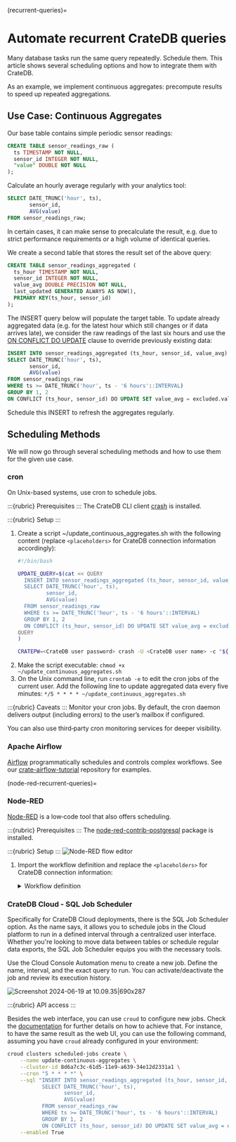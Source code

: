 (recurrent-queries)=
# Automate recurrent CrateDB queries

Many database tasks run the same query repeatedly. Schedule them.
This article shows several scheduling options and how to integrate them with CrateDB.

As an example, we implement continuous aggregates: precompute results to speed up repeated aggregations.

## Use Case: Continuous Aggregates

Our base table contains simple periodic sensor readings:
```sql
CREATE TABLE sensor_readings_raw (
  ts TIMESTAMP NOT NULL,
  sensor_id INTEGER NOT NULL,
  "value" DOUBLE NOT NULL
);
```

Calculate an hourly average regularly with your analytics tool:
```sql
SELECT DATE_TRUNC('hour', ts),
       sensor_id,
       AVG(value)
FROM sensor_readings_raw;
```

In certain cases, it can make sense to precalculate the result, e.g. due to strict performance requirements or a high volume of identical queries.

We create a second table that stores the result set of the above query:
```sql
CREATE TABLE sensor_readings_aggregated (
  ts_hour TIMESTAMP NOT NULL,
  sensor_id INTEGER NOT NULL,
  value_avg DOUBLE PRECISION NOT NULL,
  last_updated GENERATED ALWAYS AS NOW(),
  PRIMARY KEY(ts_hour, sensor_id)
);
```

The INSERT query below will populate the target table. To update already aggregated data (e.g. for the latest hour which still changes or if data arrives late), we consider the raw readings of the last six hours and use the [ON CONFLICT DO UPDATE](https://crate.io/docs/crate/reference/en/4.6/sql/statements/insert.html#on-conflict-do-update-set) clause to override previously existing data:
```sql
INSERT INTO sensor_readings_aggregated (ts_hour, sensor_id, value_avg)
SELECT DATE_TRUNC('hour', ts),
       sensor_id,
       AVG(value)
FROM sensor_readings_raw
WHERE ts >= DATE_TRUNC('hour', ts - '6 hours'::INTERVAL)
GROUP BY 1, 2
ON CONFLICT (ts_hour, sensor_id) DO UPDATE SET value_avg = excluded.value_avg;
```

Schedule this INSERT to refresh the aggregates regularly.


## Scheduling Methods

We will now go through several scheduling methods and how to use them for the given use case.

### cron
On Unix-based systems, use cron to schedule jobs.

:::{rubric} Prerequisites
:::
The CrateDB CLI client [crash](https://crate.io/docs/crate/crash/en/latest/) is installed.

:::{rubric} Setup
:::
1. Create a script ~/update_continuous_aggregates.sh with the following content (replace `<placeholders>` for CrateDB connection information accordingly):
   ```bash
   #!/bin/bash

   UPDATE_QUERY=$(cat << QUERY
     INSERT INTO sensor_readings_aggregated (ts_hour, sensor_id, value_avg)
     SELECT DATE_TRUNC('hour', ts),
            sensor_id,
            AVG(value)
     FROM sensor_readings_raw
     WHERE ts >= DATE_TRUNC('hour', ts - '6 hours'::INTERVAL)
     GROUP BY 1, 2
     ON CONFLICT (ts_hour, sensor_id) DO UPDATE SET value_avg = excluded.value_avg;
   QUERY
   )

   CRATEPW=<CrateDB user password> crash -U <CrateDB user name> -c "${UPDATE_QUERY}" --hosts https://<CrateDB host>:4200 > /dev/null
   ```
2. Make the script executable: `chmod +x ~/update_continuous_aggregates.sh`
3. On the Unix command line, run `crontab -e` to edit the cron jobs of the current user. Add the following line to update aggregated data every five minutes:
`*/5 * * * * ~/update_continuous_aggregates.sh`

:::{rubric} Caveats
:::
Monitor your cron jobs. By default, the cron daemon delivers output (including errors) to the user’s mailbox if configured.

You can also use third‑party cron monitoring services for deeper visibility.

### Apache Airflow
[Airflow](https://airflow.apache.org/) programmatically schedules and controls complex workflows. See our [crate-airflow-tutorial](https://github.com/crate/crate-airflow-tutorial) repository for examples.

(node-red-recurrent-queries)=
### Node-RED
[Node-RED](https://nodered.org) is a low‑code tool that also offers scheduling.

:::{rubric} Prerequisites
:::
The [node-red-contrib-postgresql](https://flows.nodered.org/node/node-red-contrib-postgresql) package is installed.

:::{rubric} Setup
:::
![Node-RED flow editor](https://us1.discourse-cdn.com/flex020/uploads/crate/original/1X/ea6c64ac6c2330cade043d56c53808b8c231941c.png)
1. Import the workflow definition and replace the `<placeholders>` for CrateDB connection information:
    <details>
    <summary>Workflow definition</summary>

    ```json
     [{
      "id": "97faa38a7298a42f",
      "type": "tab",
      "label": "Continuous Aggregates",
      "disabled": false,
      "info": ""
    }, {
      "id": "198292c29380b198",
      "type": "inject",
      "z": "97faa38a7298a42f",
      "d": true,
      "name": "Every 5 minutes",
      "props": [{
        "p": "payload"
      }, {
        "p": "topic",
        "vt": "str"
      }],
      "repeat": "300",
      "crontab": "",
      "once": false,
      "onceDelay": 0.1,
      "topic": "",
      "payloadType": "date",
      "x": 250,
      "y": 280,
      "wires": [["de0833a8befa9217"]]
    }, {
      "id": "de0833a8befa9217",
      "type": "postgresql",
      "z": "97faa38a7298a42f",
      "name": "Update Continuous Aggregates",
      "query": "INSERT INTO sensor_readings_aggregated (ts_hour, sensor_id, value_avg)\nSELECT DATE_TRUNC('hour', ts),\n       sensor_id,\n       AVG(value)\nFROM sensor_readings_raw\nWHERE ts >= DATE_TRUNC('hour', ts - '6 hours'::INTERVAL)\nGROUP BY 1, 2\nON CONFLICT (ts_hour, sensor_id) DO UPDATE SET value_avg = excluded.value_avg\nRETURNING _id, sensor_id, value_avg;",
      "postgreSQLConfig": "79bc378b4e65b06e",
      "split": false,
      "rowsPerMsg": 1,
      "outputs": 1,
      "x": 530,
      "y": 280,
      "wires": [[]]
    }, {
      "id": "79bc378b4e65b06e",
      "type": "postgreSQLConfig",
      "name": "CrateDB",
      "host": "<CrateDB host>",
      "hostFieldType": "str",
      "port": "5432",
      "portFieldType": "num",
      "database": "doc",
      "databaseFieldType": "str",
      "ssl": "true",
      "sslFieldType": "bool",
      "max": "10",
      "maxFieldType": "num",
      "min": "1",
      "minFieldType": "num",
      "idle": "1000",
      "idleFieldType": "num",
      "connectionTimeout": "10000",
      "connectionTimeoutFieldType": "num",
      "user": "<CrateDB user name>",
      "userFieldType": "str",
      "password": "<CrateDB user password>",
      "passwordFieldType": "str"
    }]
    ```
   </details>


### CrateDB Cloud - SQL Job Scheduler

Specifically for CrateDB Cloud deployments, there is the SQL Job Scheduler option. As the name says, it allows you to schedule jobs in the Cloud platform to run in a defined interval through a centralized user interface. Whether you're looking to move data between tables or schedule regular data exports, the SQL Job Scheduler equips you with the necessary tools.

Use the Cloud Console Automation menu to create a new job. Define the name, interval, and the exact query to run. You can activate/deactivate the job and review its execution history.

![Screenshot 2024-06-19 at 10.09.35|690x287](https://us1.discourse-cdn.com/flex020/uploads/crate/original/2X/4/4b40ad5c25d287bbcad25b2d18f8000c78961f10.png)

:::{rubric} API access
:::

Besides the web interface, you can use `croud` to configure new jobs. Check the [documentation](https://cratedb.com/docs/cloud/cli/en/latest/commands/scheduled-jobs.html) for further details on how to achieve that. For instance, to have the same result as the web UI, you can use the following command, assuming you have `croud` already configured in your environment:

```bash
croud clusters scheduled-jobs create \
    --name update-continuous-aggregates \
    --cluster-id 8d6a7c3c-61d5-11e9-a639-34e12d2331a1 \
    --cron "5 * * * *" \
    --sql "INSERT INTO sensor_readings_aggregated (ts_hour, sensor_id, value_avg)
           SELECT DATE_TRUNC('hour', ts),
                  sensor_id,
                  AVG(value)
           FROM sensor_readings_raw
           WHERE ts >= DATE_TRUNC('hour', ts - '6 hours'::INTERVAL)
           GROUP BY 1, 2
           ON CONFLICT (ts_hour, sensor_id) DO UPDATE SET value_avg = excluded.value_avg;" \
    --enabled True 
```

